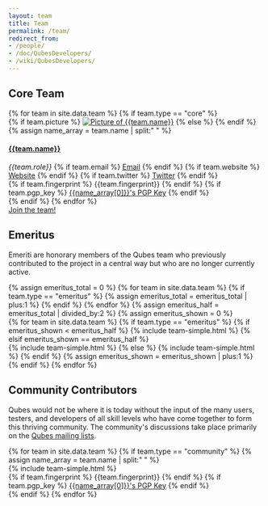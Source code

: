 ```yaml
---
layout: team
title: Team
permalink: /team/
redirect_from:
- /people/
- /doc/QubesDevelopers/
- /wiki/QubesDevelopers/
---
```


<div id="team-core" class="white-box page-content more-bottom">
  <div class="col-lg-12 col-md-12 col-sm-12">
    <h2 class="text-center more-bottom">Core Team</h2>
  </div>
  {% for team in site.data.team %}
    {% if team.type == "core" %}
      <div class="row team team-core">
        <div class="col-lg-2 col-md-2 col-sm-5 col-xs-12 text-center">
        <div class="picture more-bottom">
          {% if team.picture %}
          <a href="/team/#{{team.name | slugify}}"><img src="/attachment/site/{{team.picture}}" title="Picture of {{team.name}}"></a>
          {% else %}
          <i class="fa fa-user"></i>
          {% endif %}
        </div>
        </div>
        <div class="col-lg-4 col-md-4 col-sm-7 col-xs-12" id="{{team.name | slugify}}">
          {% assign name_array = team.name | split:" " %}
          <a href="/team/#{{team.name | slugify}}"><h4 class="half-bottom">{{team.name}}</h4></a>
          <em class="role half-bottom">{{team.role}}</em>
          {% if team.email %}
          <a href="mailto:{{team.email}}" class="add-right"><i class="fa fa-envelope fa-fw"></i> Email</a>
          {% endif %}
          {% if team.website %}
          <a href="{{team.website}}" class="add-right" target="blank"><i class="fa fa-globe fa-fw"></i> Website</a>
          {% endif %}
          {% if team.twitter %}
          <a href="https://twitter.com/{{team.twitter}}" target="blank"><i class="fa fa-twitter fa-fw"></i> Twitter</a>
          {% endif %}
        </div>
        <div class="col-lg-6 col-md-6 col-sm-12 col-xs-12 text-center">
          {% if team.fingerprint %}
          <span class="fingerprint" title="{{team.name}}'s PGP Key Fingerprint">{{team.fingerprint}}</span>
          {% endif %}
          {% if team.pgp_key %}
          <a href="{{team.pgp_key}}"><i class="fa fa-lock fa-fw"></i> {{name_array[0]}}'s PGP Key</a>
          {% endif %}
        </div>
      </div>
    {% endif %}
  {% endfor %}
  <div class="text-center more-bottom">
    <a href="/join/" class="btn btn-primary"><i class="fa fa-user-plus fa-fw white-icon"></i> Join the team!</a>
  </div>
</div>
<div class="white-box page-content more-bottom">
  <div class="col-lg-12 col-md-12 col-sm-12">
    <h2 class="text-center more-bottom">Emeritus</h2>
    <p>Emeriti are honorary members of the Qubes team who previously
    contributed to the project in a central way but who are no longer
    currently active.</p>
  </div>
  {% assign emeritus_total = 0 %}
  {% for team in site.data.team %}
    {% if team.type == "emeritus" %}
      {% assign emeritus_total = emeritus_total | plus:1 %}
    {% endif %}
  {% endfor %}
  {% assign emeritus_half = emeritus_total | divided_by:2 %}
  {% assign emeritus_shown = 0 %}
  <div class="row team">
    <div class="col-lg-6 col-md-6 col-sm-6 col-xs-12">
    {% for team in site.data.team %}
      {% if team.type == "emeritus" %}
        {% if emeritus_shown < emeritus_half %}
          {% include team-simple.html %}
        {% elsif emeritus_shown == emeritus_half %}
    </div>
    <div class="col-lg-6 col-md-6 col-sm-6 col-xs-12">
          {% include team-simple.html %}
        {% else %}
          {% include team-simple.html %}
        {% endif %}
      {% assign emeritus_shown = emeritus_shown | plus:1 %}
      {% endif %}
    {% endfor %}
    </div>
  </div>
</div>
<div class="white-box page-content more-bottom">
  <div class="col-lg-12 col-md-12 col-sm-12">
    <h2 class="text-center more-bottom">Community Contributors</h2>
    <p>Qubes would not be where it is today without the input of the many users,
    testers, and developers of all skill levels who have come together to form
    this thriving community. The community's discussions take place primarily on
    the <a href="/doc/mailing-lists/">Qubes mailing lists</a>.</p>
  </div>
  {% for team in site.data.team %}
    {% if team.type == "community" %}
    {% assign name_array = team.name | split:" " %}
    <div class="row team">
      <div class="col-lg-6 col-md-6 col-sm-6 col-xs-12">
        {% include team-simple.html %}
      </div>
      <div class="col-lg-6 col-md-6 col-sm-12 col-xs-12 text-center">
        {% if team.fingerprint %}
        <span class="fingerprint" title="{{team.name}}'s PGP Key Fingerprint">{{team.fingerprint}}</span>
        {% endif %}
        {% if team.pgp_key %}
        <a href="{{team.pgp_key}}"><i class="fa fa-lock fa-fw"></i> {{name_array[0]}}'s PGP Key</a>
        {% endif %}
      </div>
    </div>
    {% endif %}
  {% endfor %}
</div>

